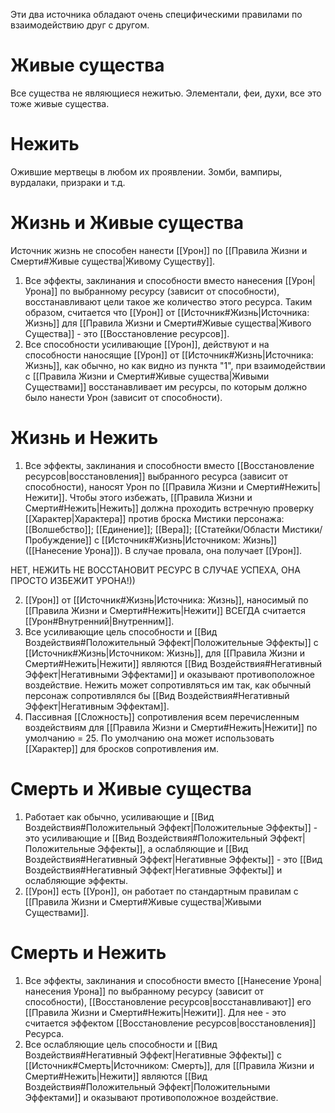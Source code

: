 Эти два источника обладают очень специфическими правилами по взаимодействию друг с другом. 

# Живые существа

Все существа не являющиеся нежитью. Элементали, феи, духи, все это тоже живые существа. 

# Нежить

Ожившие мертвецы в любом их проявлении. Зомби, вампиры, вурдалаки, призраки и т.д.

# Жизнь и Живые существа

Источник жизнь не способен нанести [[Урон]] по [[Правила Жизни и Смерти#Живые существа|Живому Существу]].

1. Все эффекты, заклинания и способности вместо нанесения [[Урон|Урона]] по выбранному ресурсу (зависит от способности), восстанавливают цели такое же количество этого ресурса. Таким образом, считается что [[Урон]] от [[Источник#Жизнь|Источника: Жизнь]] для [[Правила Жизни и Смерти#Живые существа|Живого Существа]] - это [[Восстановление ресурсов]]. 
2. Все способности усиливающие [[Урон]], действуют и на способности наносящие [[Урон]] от [[Источник#Жизнь|Источника: Жизнь]], как обычно, но как видно из пункта "1", при взаимодействии с [[Правила Жизни и Смерти#Живые существа|Живыми Существами]] восстанавливает им ресурсы, по которым должно было нанести Урон (зависит от способности).

# Жизнь и Нежить

1. Все эффекты, заклинания и способности вместо [[Восстановление ресурсов|восстановления]] выбранного ресурса (зависит от способности), наносят Урон по [[Правила Жизни и Смерти#Нежить|Нежити]]. Чтобы этого избежать, [[Правила Жизни и Смерти#Нежить|Нежить]] должна проходить встречную проверку [[Характер|Характера]] против броска Мистики персонажа: [[Волшебство]]; [[Единение]]; [[Вера]]; [[Статейки/Области Мистики/Пробуждение]] с [[Источник#Жизнь|Источником: Жизнь]] ([[Нанесение Урона]]). В случае провала, она получает [[Урон]]. 

НЕТ, НЕЖИТЬ НЕ ВОССТАНОВИТ РЕСУРС В СЛУЧАЕ УСПЕХА, ОНА ПРОСТО ИЗБЕЖИТ УРОНА!))


2. [[Урон]] от [[Источник#Жизнь|Источника: Жизнь]], наносимый по [[Правила Жизни и Смерти#Нежить|Нежити]] ВСЕГДА считается [[Урон#Внутренний|Внутренним]].
3. Все усиливающие цель способности и [[Вид Воздействия#Положительный Эффект|Положительные Эффекты]] с [[Источник#Жизнь|Источником: Жизнь]], для [[Правила Жизни и Смерти#Нежить|Нежити]] являются [[Вид Воздействия#Негативный Эффект|Негативными Эффектами]] и оказывают противоположное воздействие. Нежить может сопротивляться им так, как обычный персонаж сопротивлялся бы [[Вид Воздействия#Негативный Эффект|Негативным Эффектам]].
4. Пассивная [[Сложность]] сопротивления всем перечисленным воздействиям для [[Правила Жизни и Смерти#Нежить|Нежити]] по умолчанию = 25. По умолчанию она может использовать [[Характер]] для бросков сопротивления им. 

# Смерть и Живые существа

1. Работает как обычно, усиливающие и [[Вид Воздействия#Положительный Эффект|Положительные Эффекты]] - это усиливающие и [[Вид Воздействия#Положительный Эффект|Положительные Эффекты]], а ослабляющие и [[Вид Воздействия#Негативный Эффект|Негативные Эффекты]] - это [[Вид Воздействия#Негативный Эффект|Негативные Эффекты]] и ослабляющие эффекты. 
2. [[Урон]] есть [[Урон]], он работает по стандартным правилам с [[Правила Жизни и Смерти#Живые существа|Живыми Существами]].

# Смерть и Нежить

1. Все эффекты, заклинания и способности вместо [[Нанесение Урона|нанесения Урона]] по выбранному ресурсу (зависит от способности), [[Восстановление ресурсов|восстанавливают]] его [[Правила Жизни и Смерти#Нежить|Нежити]]. Для нее - это считается эффектом [[Восстановление ресурсов|восстановления]] Ресурса.
2. Все ослабляющие цель способности и [[Вид Воздействия#Негативный Эффект|Негативные Эффекты]] с [[Источник#Смерть|Источником: Смерть]], для [[Правила Жизни и Смерти#Нежить|Нежити]] являются [[Вид Воздействия#Положительный Эффект|Положительными Эффектами]] и оказывают противоположное воздействие. 